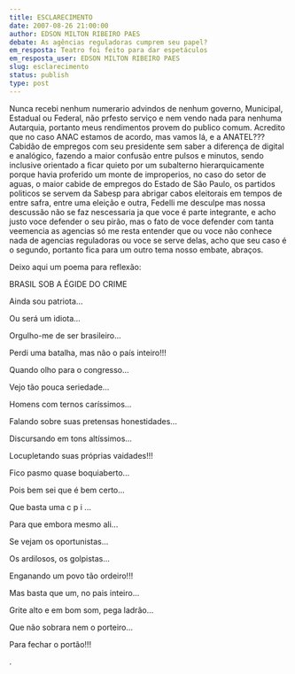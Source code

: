 ```yaml
---
title: ESCLARECIMENTO
date: 2007-08-26 21:00:00
author: EDSON MILTON RIBEIRO PAES
debate: As agências reguladoras cumprem seu papel?
em_resposta: Teatro foi feito para dar espetáculos
em_resposta_user: EDSON MILTON RIBEIRO PAES
slug: esclarecimento
status: publish 
type: post
---
```


Nunca recebi nenhum numerario advindos de nenhum governo, Municipal, Estadual ou Federal, não prfesto serviço e nem vendo nada para nenhuma Autarquia, portanto meus rendimentos provem do publico comum. Acredito que no caso ANAC estamos de acordo, mas vamos lá, e a ANATEL??? Cabidão de empregos com seu presidente sem saber a diferença de digital e analógico, fazendo a maior confusão entre pulsos e minutos, sendo inclusive orientado a ficar quieto por um subalterno hierarquicamente porque havia proferido um monte de improperios, no caso do setor de aguas, o maior cabide de empregos do Estado de São Paulo, os partidos politicos se servem da Sabesp para abrigar cabos eleitorais em tempos de entre safra, entre uma eleição e outra, Fedelli me desculpe mas nossa descussão não se faz nescessaria ja que voce é parte integrante, e acho justo voce defender o seu pirão, mas o fato de voce defender com tanta veemencia as agencias só me resta entender que ou voce não conhece nada de agencias reguladoras ou voce se serve delas, acho que seu caso é o segundo, portanto fica para um outro tema nosso embate, abraços.  

Deixo aqui um poema para reflexão:  

  

BRASIL SOB A ÉGIDE DO CRIME   

Ainda sou patriota...   

Ou será um idiota...   

Orgulho-me de ser brasileiro...   

Perdi uma batalha, mas não o país inteiro!!!   

Quando olho para o congresso...   

Vejo tão pouca seriedade...   

Homens com ternos caríssimos...   

Falando sobre suas pretensas honestidades...   

Discursando em tons altíssimos...   

Locupletando suas próprias vaidades!!!   

Fico pasmo quase boquiaberto...   

Pois bem sei que é bem certo...   

Que basta uma c p i ...   

Para que embora mesmo ali...   

Se vejam os oportunistas...   

Os ardilosos, os golpistas...   

Enganando um povo tão ordeiro!!!   

Mas basta que um, no pais inteiro...   

Grite alto e em bom som, pega ladrão...   

Que não sobrara nem o porteiro...   

Para fechar o portão!!!   

.
